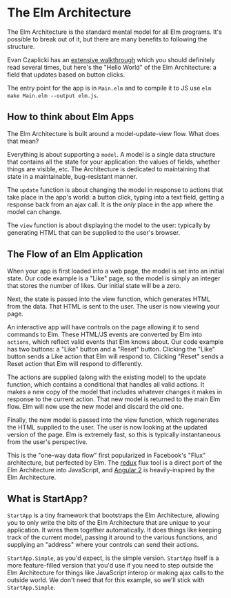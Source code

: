 # The Elm Architecture

The Elm Architecture is the standard mental model for all Elm programs. It's possible to break out of it, but there are many benefits to following the structure.

Evan Czaplicki has an [extensive walkthrough](https://github.com/evancz/elm-architecture-tutorial) which you should definitely read several times, but here's the "Hello World" of the Elm Architecture: a field that updates based on button clicks.

The entry point for the app is in `Main.elm` and to compile it to JS use `elm make Main.elm --output elm.js`.

## How to think about Elm Apps

The Elm Architecture is built around a model-update-view flow. What does that mean?

Everything is about supporting a `model`. A model is a single data structure that contains all the state for your application: the values of fields, whether things are visible, etc. The Architecture is dedicated to maintaining that state in a maintainable, bug-resistant manner.

The `update` function is about changing the model in response to actions that take place in the app's world: a button click, typing into a text field, getting a response back from an ajax call. It is the *only* place in the app where the model can change.

The `view` function is about displaying the model to the user: typically by generating HTML that can be supplied to the user's browser.

## The Flow of an Elm Application

When your app is first loaded into a web page, the model is set into an initial state. Our code example is a "Like" page, so the model is simply an integer that stores the number of likes. Our initial state will be a zero.

Next, the state is passed into the view function, which generates HTML from the data. That HTML is sent to the user. The user is now viewing your page.

An interactive app will have controls on the page allowing it to send commands to Elm. These HTML/JS events are converted by Elm into `actions`, which reflect valid events that Elm knows about. Our code example has two buttons: a "Like" button and a "Reset" button. Clicking the "Like" button sends a Like action that Elm will respond to. Clicking "Reset" sends a Reset action that Elm will respond to differently.

The actions are supplied (along with the existing model) to the update function, which contains a conditional that handles all valid actions. It makes a new copy of the model that includes whatever changes it makes in response to the current action. That new model is returned to the main Elm flow. Elm will now use the new model and discard the old one.

Finally, the new model is passed into the view function, which regenerates the HTML supplied to the user. The user is now looking at the updated version of the page. Elm is extremely fast, so this is typically instantaneous from the user's perspective.

This is the "one-way data flow" first popularized in Facebook's "Flux" architecture, but perfected by Elm. The [redux](https://github.com/rackt/redux) flux tool is a direct port of the Elm Architecture into JavaScript, and [Angular 2](https://github.com/angular/angular) is heavily-inspired by the Elm Architecture.

## What is StartApp?

`StartApp` is a tiny framework that bootstraps the Elm Architecture, allowing you to only write the bits of the Elm Architecture that are unique to your application. It wires them together automatically. It does things like keeping track of the current model, passing it around to the various functions, and supplying an "address" where your controls can send their actions.

`StartApp.Simple`, as you'd expect, is the simple version. `StartApp` itself is a more feature-filled version that you'd use if you need to step outside the Elm Architecture for things like JavaScript interop or making ajax calls to the outside world. We don't need that for this example, so we'll stick with `StartApp.Simple`.
